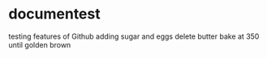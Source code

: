 # documentest
testing features of Github
adding sugar and eggs
delete butter
bake at 350 until golden brown

